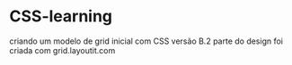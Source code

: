 # CSS-learning
   criando um modelo de grid inicial com CSS
   versão B.2
   parte do design foi criada com grid.layoutit.com
   